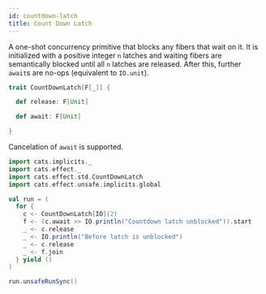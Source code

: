 ```yaml
---
id: countdown-latch
title: Count Down Latch
---
```


A one-shot concurrency primitive that blocks any fibers that wait on
it. It is initialized with a positive integer `n` latches and waiting
fibers are semantically blocked until all `n` latches are released.
After this, further `await`s are no-ops (equivalent to `IO.unit`).

```scala
trait CountDownLatch[F[_]] {

  def release: F[Unit]

  def await: F[Unit]

}
```

Cancelation of `await` is supported.

```scala mdoc
import cats.implicits._
import cats.effect._
import cats.effect.std.CountDownLatch
import cats.effect.unsafe.implicits.global

val run = (
  for {
    c <- CountDownLatch[IO](2)
    f <- (c.await >> IO.println("Countdown latch unblocked")).start
    _ <- c.release
    _ <- IO.println("Before latch is unblocked")
    _ <- c.release
    _ <- f.join
  } yield ()
)

run.unsafeRunSync()
```
